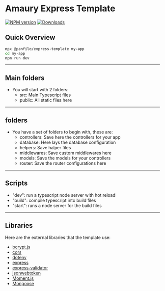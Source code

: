 # Amaury Express Template

[![NPM version][npm-image]][npm-url]
[![Downloads][downloads-image]][npm-url]

## Quick Overview

```sh
npx @panfilo/express-template my-app
cd my-app
npm run dev
```

---

## Main folders

+ You will start with 2 folders:
  + src: Main Typescript files
  + public: All static files here

---

## folders

+ You have a set of folders to begin with, these are:
  + controllers: Save here the controllers for your app
  + database: Here lays the database configuration
  + helpers: Save halper files
  + middlewares: Save custom middlewares here
  + models: Save the models for your controllers
  + router: Save the router configurations here

---

## Scripts

+ "dev": run a typescript node server with hot reload
+ "build": compile typescript into build files
+ "start": runs a node server for the build files

---

## Libraries

Here are the external libraries that the template use:

+ [bcrypt.js](https://www.npmjs.com/package/bcryptjs)
+ [cors](https://www.npmjs.com/package/cors)
+ [dotenv](https://www.npmjs.com/package/dotenv)
+ [express](https://expressjs.com/es/)
+ [express-validator](https://express-validator.github.io/docs/)
+ [jsonwebtoken](https://www.npmjs.com/package/jsonwebtoken)
+ [Moment.js](https://momentjs.com/)
+ [Mongoose](https://mongoosejs.com/)

[npm-url]: https://www.npmjs.com/package/@panfilo/express-template
[npm-image]: http://img.shields.io/npm/v/@panfilo/express-template.svg
[downloads-image]: http://img.shields.io/npm/dm/@panfilo/express-template.svg
